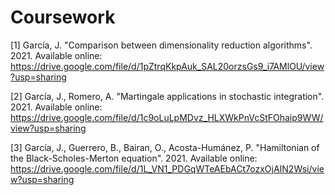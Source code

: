 
# Coursework

[1] García, J. "Comparison between dimensionality reduction algorithms". 2021. Available online: https://drive.google.com/file/d/1pZtrqKkpAuk_SAL20orzsGs9_i7AMlOU/view?usp=sharing

[2] García, J., Romero, A. "Martingale applications in stochastic integration". 2021. Available online: https://drive.google.com/file/d/1c9oLuLpMDvz_HLXWkPnVcStFOhaip9WW/view?usp=sharing

[3] García, J., Guerrero, B., Bairan, O., Acosta-Humánez, P. "Hamiltonian of the Black-Scholes-Merton equation". 2021. Available online: https://drive.google.com/file/d/1L_VN1_PDGqWTeAEbACt7ozxOjAIN2Wsi/view?usp=sharing

